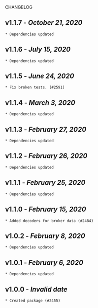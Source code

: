 <!--
changelogUtils.file is auto-generated using the monorepo-scripts package. Don't edit directly.
Edit the package's CHANGELOG.json file only.
-->

CHANGELOG

## v1.1.7 - _October 21, 2020_

    * Dependencies updated

## v1.1.6 - _July 15, 2020_

    * Dependencies updated

## v1.1.5 - _June 24, 2020_

    * Fix broken tests. (#2591)

## v1.1.4 - _March 3, 2020_

    * Dependencies updated

## v1.1.3 - _February 27, 2020_

    * Dependencies updated

## v1.1.2 - _February 26, 2020_

    * Dependencies updated

## v1.1.1 - _February 25, 2020_

    * Dependencies updated

## v1.1.0 - _February 15, 2020_

    * Added decoders for broker data (#2484)

## v1.0.2 - _February 8, 2020_

    * Dependencies updated

## v1.0.1 - _February 6, 2020_

    * Dependencies updated

## v1.0.0 - _Invalid date_

    * Created package (#2455)
